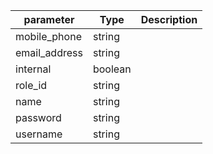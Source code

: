 | parameter | Type | Description |
| ----------- | ----------- |----------- |
| mobile_phone  |  string  |    |
| email_address  |  string  |    |
| internal  |  boolean  |    |
| role_id  |  string  |    |
| name  |  string  |    |
| password  |  string  |    |
| username  |  string  |    |